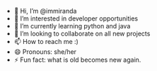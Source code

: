 - 👋 Hi, I’m @immiranda
- 👀 I’m interested in developer opportunities 
- 🌱 I’m currently learning python and java
- 💞️ I’m looking to collaborate on all new projects
- 📫 How to reach me :)
- 😄 Pronouns: she/her
- ⚡ Fun fact: what is old becomes new again.

<!---
immiranda/immiranda is a ✨ special ✨ repository because its `README.md` (this file) appears on your GitHub profile.
You can click the Preview link to take a look at your changes.
--->
